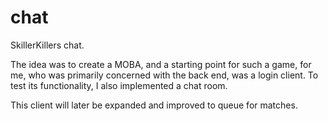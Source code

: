 # chat
SkillerKillers chat.

The idea was to create a MOBA, and a starting point for such a game, for me,
who was primarily concerned with the back end, was a login client. To test its
functionality, I also implemented a chat room.

This client will later be expanded and improved to queue for matches.
